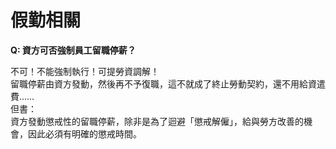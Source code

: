 # 假勤相關

**Q: 資方可否強制員工留職停薪？**

不可！不能強制執行！可提勞資調解！\
留職停薪由資方發動，然後再不予復職，這不就成了終止勞動契約，還不用給資遣費……\
但書：\
資方發動懲戒性的留職停薪，除非是為了迴避「懲戒解僱」，給與勞方改善的機會，因此必須有明確的懲戒時間。
